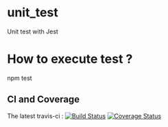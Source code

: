 # unit_test
Unit test with Jest

# How to execute test ?
npm test

## CI and Coverage
The latest travis-ci :
[![Build Status](https://travis-ci.org/Jilow42/mds_b3_lina_florian_dev_unit.svg?branch=devel&status=passed)](https://travis-ci.org/Jilow42/mds_b3_lina_florian_dev_unit) [![Coverage Status](https://coveralls.io/repos/github/Jilow42/mds_b3_lina_florian_dev_unit/badge.svg?branch=devel)](https://coveralls.io/github/Jilow42/mds_b3_lina_florian_dev_unit?branch=devel)

